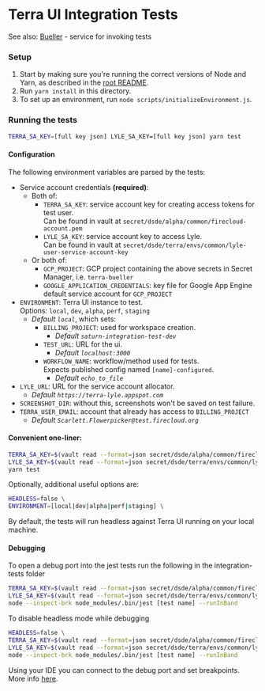 # Terra UI Integration Tests

See also: [Bueller](Bueller.md) - service for invoking tests

### Setup

1. Start by making sure you're running the correct versions of Node and Yarn, as described in the [root README](../README.md).
2. Run `yarn install` in this directory.
3. To set up an environment, run `node scripts/initializeEnvironment.js`.

### Running the tests

```sh
TERRA_SA_KEY=[full key json] LYLE_SA_KEY=[full key json] yarn test
```

#### Configuration
The following environment variables are parsed by the tests:

- Service account credentials **(required)**:
    - Both of:
        - `TERRA_SA_KEY`: service account key for creating access tokens for test user.  
            Can be found in vault at `secret/dsde/alpha/common/firecloud-account.pem`
        - `LYLE_SA_KEY`: service account key to access Lyle.  
            Can be found in vault at `secret/dsde/terra/envs/common/lyle-user-service-account-key`
    - Or both of:
        - `GCP_PROJECT`: GCP project containing the above secrets in Secret Manager, i.e. `terra-bueller`
        - `GOOGLE_APPLICATION_CREDENTIALS`: key file for Google App Engine default service account for `GCP_PROJECT`
- `ENVIRONMENT`: Terra UI instance to test.  
    Options: `local`, `dev`, `alpha`, `perf`, `staging`
    * _Default `local`_, which sets:
        - `BILLING_PROJECT`: used for workspace creation.
            * _Default `saturn-integration-test-dev`_
        - `TEST_URL`: URL for the ui.
            * _Default `localhost:3000`_
        - `WORKFLOW_NAME`: workflow/method used for tests.  
           Expects published config named `[name]-configured`.
            * _Default `echo_to_file`_
- `LYLE_URL`: URL for the service account allocator.
    * _Default `https://terra-lyle.appspot.com`_
- `SCREENSHOT_DIR`: without this, screenshots won't be saved on test failure.
- `TERRA_USER_EMAIL`: account that already has access to `BILLING_PROJECT`
    * _Default `Scarlett.Flowerpicker@test.firecloud.org`_

#### Convenient one-liner:

```sh
TERRA_SA_KEY=$(vault read --format=json secret/dsde/alpha/common/firecloud-account.pem | jq .data) \
LYLE_SA_KEY=$(vault read --format=json secret/dsde/terra/envs/common/lyle-user-service-account-key | jq .data) \
yarn test
```
Optionally, additional useful options are:
```sh
HEADLESS=false \
ENVIRONMENT=[local|dev|alpha|perf|staging] \
```
By default, the tests will run headless against Terra UI running on your local machine.

#### Debugging

To open a debug port into the jest tests run the following in the integration-tests folder
```sh
TERRA_SA_KEY=$(vault read --format=json secret/dsde/alpha/common/firecloud-account.pem | jq .data) \
LYLE_SA_KEY=$(vault read --format=json secret/dsde/terra/envs/common/lyle-user-service-account-key | jq .data) \
node --inspect-brk node_modules/.bin/jest [test name] --runInBand
```

To disable headless mode while debugging
```sh
HEADLESS=false \
TERRA_SA_KEY=$(vault read --format=json secret/dsde/alpha/common/firecloud-account.pem | jq .data) \
LYLE_SA_KEY=$(vault read --format=json secret/dsde/terra/envs/common/lyle-user-service-account-key | jq .data) \
node --inspect-brk node_modules/.bin/jest [test name] --runInBand
```

Using your IDE you can connect to the debug port and set breakpoints. More info [here](https://jestjs.io/docs/en/troubleshooting).

